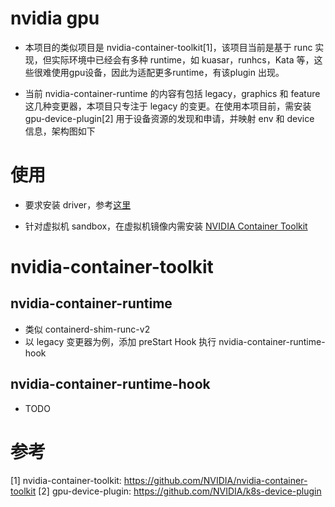 # nvidia gpu

- 本项目的类似项目是 nvidia-container-toolkit[1]，该项目当前是基于 runc 实现，但实际环境中已经会有多种 runtime，如 kuasar，runhcs，Kata 等，这些很难使用gpu设备，因此为适配更多runtime，有该plugin 出现。

- 当前 nvidia-container-runtime 的内容有包括 legacy，graphics 和 feature 这几种变更器，本项目只专注于 legacy 的变更。在使用本项目前，需安装 gpu-device-plugin[2] 用于设备资源的发现和申请，并映射 env 和 device 信息，架构图如下


# 使用

- 要求安装 driver，参考[这里](https://docs.nvidia.com/datacenter/cloud-native/container-toolkit/install-guide.html#nvidia-drivers)

- 针对虚拟机 sandbox，在虚拟机镜像内需安装 [NVIDIA Container Toolkit](https://docs.nvidia.com/datacenter/cloud-native/container-toolkit/install-guide.html#installation-guide)
    

# nvidia-container-toolkit

## nvidia-container-runtime

- 类似 containerd-shim-runc-v2
- 以 legacy 变更器为例，添加 preStart Hook 执行 nvidia-container-runtime-hook

## nvidia-container-runtime-hook

- TODO

# 参考
[1] nvidia-container-toolkit: https://github.com/NVIDIA/nvidia-container-toolkit
[2] gpu-device-plugin: https://github.com/NVIDIA/k8s-device-plugin
